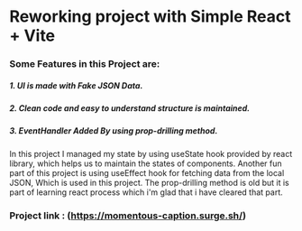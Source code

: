# Reworking project with Simple React + Vite

### Some Features in this Project are:

##### 1. UI is made with Fake JSON Data.

##### 2. Clean code and easy to understand structure is maintained.

##### 3. EventHandler Added By using prop-drilling method.

In this project I managed my state by using useState hook provided by react library, which helps us to maintain the states of components.
Another fun part of this project is using useEffect hook for fetching data from the local JSON, Which is used in this project. The prop-drilling method is old but it is part of learning react process which i'm glad that i have cleared that part.

### Project link : (https://momentous-caption.surge.sh/)
